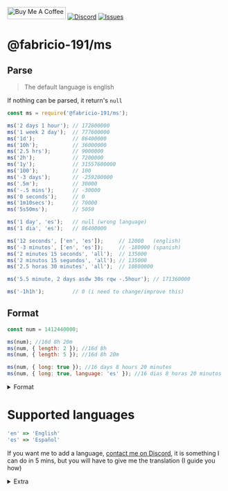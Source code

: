 <a href="https://www.buymeacoffee.com/Fabricio191" target="_blank"><img src="https://cdn.buymeacoffee.com/buttons/default-orange.png" alt="Buy Me A Coffee" height="28" width="135"></a>
[![Discord](https://img.shields.io/discord/555535212461948936?style=for-the-badge&color=7289da)](https://discord.gg/zrESMn6)
[![Issues](https://img.shields.io/github/issues/Fabricio-191/ms?style=for-the-badge)](https://github.com/Fabricio-191/ms/issues)

# @fabricio-191/ms

## Parse

> The default language is english

If nothing can be parsed, it return's `null`

```js
const ms = require('@fabricio-191/ms');

ms('2 days 1 hour'); // 172800000
ms('1 week 2 day');  // 777600000
ms('1d');            // 86400000
ms('10h');           // 36000000
ms('2.5 hrs');       // 9000000
ms('2h');            // 7200000
ms('1y');            // 31557600000
ms('100');           // 100
ms('-3 days');       // -259200000
ms('.5m');           // 30000
ms('-.5 mins');      // -30000
ms('0 seconds');     // 0
ms('1m10secs');      // 70000
ms('5s50ms');        // 5050

ms('1 day', 'es');   // null (wrong language)
ms('1 dia', 'es');   // 86400000

ms('12 seconds', ['en', 'es']);     // 12000   (english)
ms('-3 minutos', ['en', 'es']);     // -180000 (spanish)
ms('2 minutes 15 seconds', 'all');  // 135000
ms('2 minutos 15 segundos', 'all'); // 135000
ms('2.5 horas 30 minutes', 'all');  // 10800000

ms('5.5 minute, 2 days asdw 30s rqw -.5hour'); // 171360000

ms('-1h1h');         // 0 (i need to change/improve this)
```

## Format

```js
const num = 1412440000;

ms(num); //16d 8h 20m
ms(num, { length: 2 }); //16d 8h
ms(num, { length: 5 }); //16d 8h 20m

ms(num, { long: true }); //16 days 8 hours 20 minutes
ms(num, { long: true, language: 'es' }); //16 dias 8 horas 20 minutos
```

<details>
	<summary>Format</summary>

	The full format would be `YMoWDHMSMs`

	* `Y`: year
	* `Mo`: month
	* `W`: week
	* `D`: day
	* `H`: hour
	* `M`: minute
	* `S`: second
	* `Ms`: mili second

	The default format is `YMoDHMSMs` (without weeks)

	```js
	ms(1412440000); //16d 8h 20m
	ms(1412440000, { format: 'HS' }); //392h 1240s

	ms(41200994000, { format: 'WDHM', length: 2 }); //6w 5d
	ms(41200994000, { format: 'WDHM', length: 8 }); //6w 5d 11h 9m
	```
</details>

# Supported languages
```js
'en' => 'English'
'es' => 'Español'
```

If you want me to add a language, [contact me on Discord](https://discord.gg/zrESMn6), it is something I can do in 5 mins, but you will have to give me the translation (I guide you how)

<details>
	<summary>Extra</summary>
	Execute this, it looks nice

	```js
	const ms = require('@fabricio-191/ms'), years = ms('1970 years');

	setInterval(() => {
		process.stdout.clearLine(0);
		process.stdout.cursorTo(0);
		process.stdout.write(ms(Date.now() + years, { length: 8 }));
		process.stdout.cursorTo(31);
	}, 1);
	```
</details>